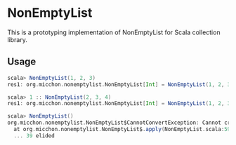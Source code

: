 # NonEmptyList

This is a prototyping implementation of NonEmptyList for Scala collection library.

## Usage

```scala
scala> NonEmptyList(1, 2, 3)
res1: org.micchon.nonemptylist.NonEmptyList[Int] = NonEmptyList(1, 2, 3)

scala> 1 :: NonEmptyList(2, 3, 4)
res1: org.micchon.nonemptylist.NonEmptyList[Int] = NonEmptyList(1, 2, 3, 4)

scala> NonEmptyList()
org.micchon.nonemptylist.NonEmptyList$CannotConvertException: Cannot create NonEmptyList()
  at org.micchon.nonemptylist.NonEmptyList$.apply(NonEmptyList.scala:59)
  ... 39 elided
```
